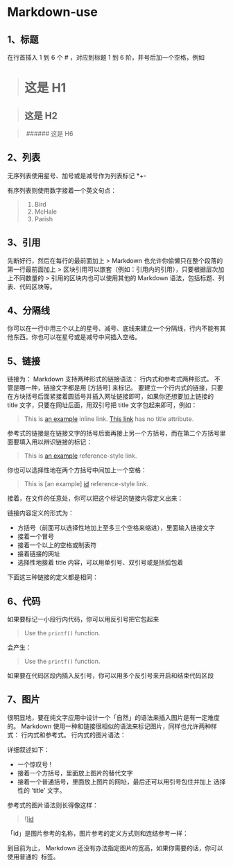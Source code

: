 # Markdown-use
## 1、标题
在行首插入 1 到 6 个 # ，对应到标题 1 到 6 阶，井号后加一个空格，例如

>  # 这是 H1

>  ## 这是 H2

>  ###### 这是 H6

## 2、列表
无序列表使用星号、加号或是减号作为列表标记
*+-

有序列表则使用数字接着一个英文句点：

>1.  Bird
>2.  McHale
>3.  Parish

## 3、引用
先断好行，然后在每行的最前面加上 > 
Markdown 也允许你偷懒只在整个段落的第一行最前面加上 > 
区块引用可以嵌套（例如：引用内的引用），只要根据层次加上不同数量的 > 
引用的区块内也可以使用其他的 Markdown 语法，包括标题、列表、代码区块等。
## 4、分隔线
你可以在一行中用三个以上的星号、减号、底线来建立一个分隔线，行内不能有其他东西。你也可以在星号或是减号中间插入空格。
## 5、链接
链接为：[]()
Markdown 支持两种形式的链接语法： 行内式和参考式两种形式。
不管是哪一种，链接文字都是用 [方括号] 来标记。
要建立一个行内式的链接，只要在方块括号后面紧接着圆括号并插入网址链接即可，如果你还想要加上链接的 title 文字，只要在网址后面，用双引号把 title 文字包起来即可，例如：

>This is [an example](http://example.com/ "Title") inline link.
>[This link](http://example.net/) has no title attribute.

参考式的链接是在链接文字的括号后面再接上另一个方括号，而在第二个方括号里面要填入用以辨识链接的标记：

>This is [an example][id] reference-style link.

你也可以选择性地在两个方括号中间加上一个空格：

>This is [an example] [id] reference-style link.

接着，在文件的任意处，你可以把这个标记的链接内容定义出来：

>[id]: http://example.com/  "Optional Title Here"

链接内容定义的形式为：

* 方括号（前面可以选择性地加上至多三个空格来缩进），里面输入链接文字
* 接着一个冒号
* 接着一个以上的空格或制表符
* 接着链接的网址
* 选择性地接着 title 内容，可以用单引号、双引号或是括弧包着

下面这三种链接的定义都是相同：

> [foo]: http://example.com/  "Optional Title Here"

> [foo]: http://example.com/  'Optional Title Here'

> [foo]: http://example.com/  (Optional Title Here)

## 6、代码
如果要标记一小段行内代码，你可以用反引号把它包起来

> Use the `printf()` function.

会产生：

> <p>Use the <code>printf()</code> function.</p>

如果要在代码区段内插入反引号，你可以用多个反引号来开启和结束代码区段

## 7、图片
很明显地，要在纯文字应用中设计一个「自然」的语法来插入图片是有一定难度的。
Markdown 使用一种和链接很相似的语法来标记图片，同样也允许两种样式： 行内式和参考式。
行内式的图片语法：
 ![]()
 
详细叙述如下：

* 一个惊叹号 !
* 接着一个方括号，里面放上图片的替代文字
* 接着一个普通括号，里面放上图片的网址，最后还可以用引号包住并加上 选择性的 'title' 文字。

参考式的图片语法则长得像这样：

>  !][id]

「id」是图片参考的名称，图片参考的定义方式则和连结参考一样：

> [id]: url/to/image  "Optional title attribute"

到目前为止， Markdown 还没有办法指定图片的宽高，如果你需要的话，你可以使用普通的 <img> 标签。
